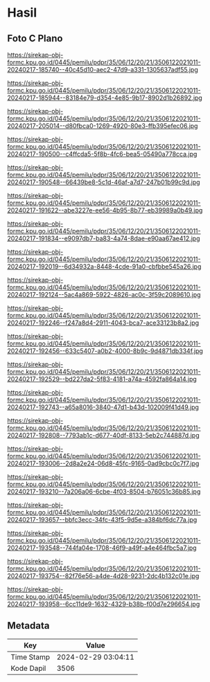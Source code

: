 # Hasil

## Foto C Plano

https://sirekap-obj-formc.kpu.go.id/0445/pemilu/pdpr/35/06/12/20/21/3506122021011-20240217-185740--40c45d10-aec2-47d9-a331-1305637adf55.jpg

https://sirekap-obj-formc.kpu.go.id/0445/pemilu/pdpr/35/06/12/20/21/3506122021011-20240217-185944--83184e79-d354-4e85-9b17-8902d1b26892.jpg

https://sirekap-obj-formc.kpu.go.id/0445/pemilu/pdpr/35/06/12/20/21/3506122021011-20240217-205014--d80fbca0-1269-4920-80e3-ffb395efec06.jpg

https://sirekap-obj-formc.kpu.go.id/0445/pemilu/pdpr/35/06/12/20/21/3506122021011-20240217-190500--c4ffcda5-5f8b-4fc6-bea5-05490a778cca.jpg

https://sirekap-obj-formc.kpu.go.id/0445/pemilu/pdpr/35/06/12/20/21/3506122021011-20240217-190548--66439be8-5c1d-46af-a7d7-247b01b99c9d.jpg

https://sirekap-obj-formc.kpu.go.id/0445/pemilu/pdpr/35/06/12/20/21/3506122021011-20240217-191622--abe3227e-ee56-4b95-8b77-eb39989a0b49.jpg

https://sirekap-obj-formc.kpu.go.id/0445/pemilu/pdpr/35/06/12/20/21/3506122021011-20240217-191834--e9097db7-ba83-4a74-8dae-e90aa67ae412.jpg

https://sirekap-obj-formc.kpu.go.id/0445/pemilu/pdpr/35/06/12/20/21/3506122021011-20240217-192019--6d34932a-8448-4cde-91a0-cbfbbe545a26.jpg

https://sirekap-obj-formc.kpu.go.id/0445/pemilu/pdpr/35/06/12/20/21/3506122021011-20240217-192124--5ac4a869-5922-4826-ac0c-3f59c2089610.jpg

https://sirekap-obj-formc.kpu.go.id/0445/pemilu/pdpr/35/06/12/20/21/3506122021011-20240217-192246--f247a8d4-2911-4043-bca7-ace33123b8a2.jpg

https://sirekap-obj-formc.kpu.go.id/0445/pemilu/pdpr/35/06/12/20/21/3506122021011-20240217-192456--633c5407-a0b2-4000-8b9c-9d4871db334f.jpg

https://sirekap-obj-formc.kpu.go.id/0445/pemilu/pdpr/35/06/12/20/21/3506122021011-20240217-192529--bd227da2-5f83-4181-a74a-4592fa864a14.jpg

https://sirekap-obj-formc.kpu.go.id/0445/pemilu/pdpr/35/06/12/20/21/3506122021011-20240217-192743--a65a8016-3840-47d1-b43d-102009f41d49.jpg

https://sirekap-obj-formc.kpu.go.id/0445/pemilu/pdpr/35/06/12/20/21/3506122021011-20240217-192808--7793ab1c-d677-40df-8133-5eb2c744887d.jpg

https://sirekap-obj-formc.kpu.go.id/0445/pemilu/pdpr/35/06/12/20/21/3506122021011-20240217-193006--2d8a2e24-06d8-45fc-9165-0ad9cbc0c7f7.jpg

https://sirekap-obj-formc.kpu.go.id/0445/pemilu/pdpr/35/06/12/20/21/3506122021011-20240217-193210--7a206a06-6cbe-4f03-8504-b76051c36b85.jpg

https://sirekap-obj-formc.kpu.go.id/0445/pemilu/pdpr/35/06/12/20/21/3506122021011-20240217-193657--bbfc3ecc-34fc-43f5-9d5e-a384bf6dc77a.jpg

https://sirekap-obj-formc.kpu.go.id/0445/pemilu/pdpr/35/06/12/20/21/3506122021011-20240217-193548--744fa04e-1708-46f9-a49f-a4e464fbc5a7.jpg

https://sirekap-obj-formc.kpu.go.id/0445/pemilu/pdpr/35/06/12/20/21/3506122021011-20240217-193754--82f76e56-a4de-4d28-9231-2dc4b132c01e.jpg

https://sirekap-obj-formc.kpu.go.id/0445/pemilu/pdpr/35/06/12/20/21/3506122021011-20240217-193958--6cc11de9-1632-4329-b38b-f00d7e296654.jpg


## Metadata

| Key        | Value               |
| ---------- | ------------------- |
| Time Stamp | 2024-02-29 03:04:11 |
| Kode Dapil | 3506                |



